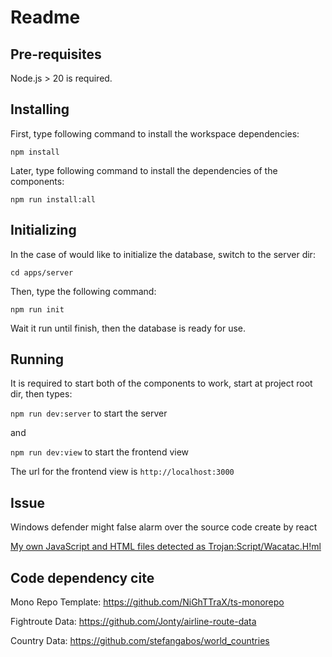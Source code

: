 # Readme

## Pre-requisites

Node.js > 20 is required.

## Installing

First, type following command to install the workspace dependencies:

`npm install`

Later, type following command to install the dependencies of the components:

`npm run install:all`

## Initializing

In the case of would like to initialize the database, switch to the server dir:

`cd apps/server`

Then, type the following command:

`npm run init`

Wait it run until finish, then the database is ready for use.

## Running

It is required to start both of the components to work, start at project root dir, then types:

`npm run dev:server` to start the server

and

`npm run dev:view` to start the frontend view

The url for the frontend view is `http://localhost:3000`

## Issue

Windows defender might false alarm over the source code create by react

[My own JavaScript and HTML files detected as Trojan:Script/Wacatac.H!ml](https://www.reddit.com/r/webdev/comments/1bzv5ll/my_own_javascript_and_html_files_detected_as/)

## Code dependency cite

Mono Repo Template: https://github.com/NiGhTTraX/ts-monorepo

Fightroute Data: https://github.com/Jonty/airline-route-data

Country Data: https://github.com/stefangabos/world_countries
